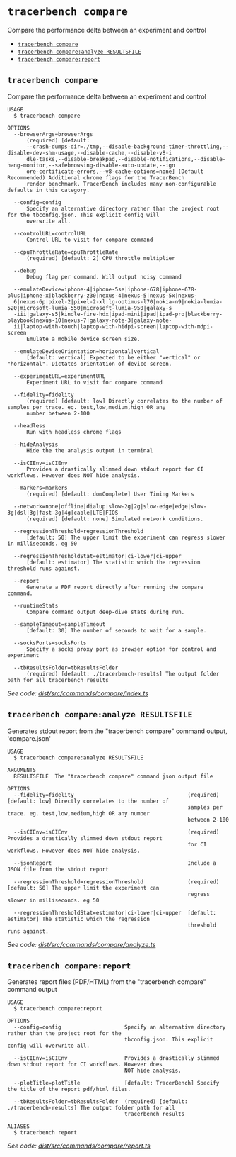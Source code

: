 `tracerbench compare`
=====================

Compare the performance delta between an experiment and control

* [`tracerbench compare`](#tracerbench-compare)
* [`tracerbench compare:analyze RESULTSFILE`](#tracerbench-compareanalyze-resultsfile)
* [`tracerbench compare:report`](#tracerbench-comparereport)

## `tracerbench compare`

Compare the performance delta between an experiment and control

```
USAGE
  $ tracerbench compare

OPTIONS
  --browserArgs=browserArgs
      (required) [default: 
      --crash-dumps-dir=./tmp,--disable-background-timer-throttling,--disable-dev-shm-usage,--disable-cache,--disable-v8-i
      dle-tasks,--disable-breakpad,--disable-notifications,--disable-hang-monitor,--safebrowsing-disable-auto-update,--ign
      ore-certificate-errors,--v8-cache-options=none] (Default Recommended) Additional chrome flags for the TracerBench 
      render benchmark. TracerBench includes many non-configurable defaults in this category.

  --config=config
      Specify an alternative directory rather than the project root for the tbconfig.json. This explicit config will 
      overwrite all.

  --controlURL=controlURL
      Control URL to visit for compare command

  --cpuThrottleRate=cpuThrottleRate
      (required) [default: 2] CPU throttle multiplier

  --debug
      Debug flag per command. Will output noisy command

  --emulateDevice=iphone-4|iphone-5se|iphone-678|iphone-678-plus|iphone-x|blackberry-z30|nexus-4|nexus-5|nexus-5x|nexus-
  6|nexus-6p|pixel-2|pixel-2-xl|lg-optimus-l70|nokia-n9|nokia-lumia-520|microsoft-lumia-550|microsoft-lumia-950|galaxy-s
  -iii|galaxy-s5|kindle-fire-hdx|ipad-mini|ipad|ipad-pro|blackberry-playbook|nexus-10|nexus-7|galaxy-note-3|galaxy-note-
  ii|laptop-with-touch|laptop-with-hidpi-screen|laptop-with-mdpi-screen
      Emulate a mobile device screen size.

  --emulateDeviceOrientation=horizontal|vertical
      [default: vertical] Expected to be either "vertical" or "horizontal". Dictates orientation of device screen.

  --experimentURL=experimentURL
      Experiment URL to visit for compare command

  --fidelity=fidelity
      (required) [default: low] Directly correlates to the number of samples per trace. eg. test,low,medium,high OR any 
      number between 2-100

  --headless
      Run with headless chrome flags

  --hideAnalysis
      Hide the the analysis output in terminal

  --isCIEnv=isCIEnv
      Provides a drastically slimmed down stdout report for CI workflows. However does NOT hide analysis.

  --markers=markers
      (required) [default: domComplete] User Timing Markers

  --network=none|offline|dialup|slow-2g|2g|slow-edge|edge|slow-3g|dsl|3g|fast-3g|4g|cable|LTE|FIOS
      (required) [default: none] Simulated network conditions.

  --regressionThreshold=regressionThreshold
      [default: 50] The upper limit the experiment can regress slower in milliseconds. eg 50

  --regressionThresholdStat=estimator|ci-lower|ci-upper
      [default: estimator] The statistic which the regression threshold runs against.

  --report
      Generate a PDF report directly after running the compare command.

  --runtimeStats
      Compare command output deep-dive stats during run.

  --sampleTimeout=sampleTimeout
      [default: 30] The number of seconds to wait for a sample.

  --socksPorts=socksPorts
      Specify a socks proxy port as browser option for control and experiment

  --tbResultsFolder=tbResultsFolder
      (required) [default: ./tracerbench-results] The output folder path for all tracerbench results
```

_See code: [dist/src/commands/compare/index.ts](https://github.com/TracerBench/tracerbench/tree/master/packages/cli/blob/v6.1.0/dist/src/commands/compare/index.ts)_

## `tracerbench compare:analyze RESULTSFILE`

Generates stdout report from the "tracerbench compare" command output, 'compare.json'

```
USAGE
  $ tracerbench compare:analyze RESULTSFILE

ARGUMENTS
  RESULTSFILE  The "tracerbench compare" command json output file

OPTIONS
  --fidelity=fidelity                                    (required) [default: low] Directly correlates to the number of
                                                         samples per trace. eg. test,low,medium,high OR any number
                                                         between 2-100

  --isCIEnv=isCIEnv                                      (required) Provides a drastically slimmed down stdout report
                                                         for CI workflows. However does NOT hide analysis.

  --jsonReport                                           Include a JSON file from the stdout report

  --regressionThreshold=regressionThreshold              (required) [default: 50] The upper limit the experiment can
                                                         regress slower in milliseconds. eg 50

  --regressionThresholdStat=estimator|ci-lower|ci-upper  [default: estimator] The statistic which the regression
                                                         threshold runs against.
```

_See code: [dist/src/commands/compare/analyze.ts](https://github.com/TracerBench/tracerbench/tree/master/packages/cli/blob/v6.1.0/dist/src/commands/compare/analyze.ts)_

## `tracerbench compare:report`

Generates report files (PDF/HTML) from the "tracerbench compare" command output

```
USAGE
  $ tracerbench compare:report

OPTIONS
  --config=config                    Specify an alternative directory rather than the project root for the
                                     tbconfig.json. This explicit config will overwrite all.

  --isCIEnv=isCIEnv                  Provides a drastically slimmed down stdout report for CI workflows. However does
                                     NOT hide analysis.

  --plotTitle=plotTitle              [default: TracerBench] Specify the title of the report pdf/html files.

  --tbResultsFolder=tbResultsFolder  (required) [default: ./tracerbench-results] The output folder path for all
                                     tracerbench results

ALIASES
  $ tracerbench report
```

_See code: [dist/src/commands/compare/report.ts](https://github.com/TracerBench/tracerbench/tree/master/packages/cli/blob/v6.1.0/dist/src/commands/compare/report.ts)_
